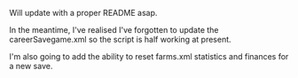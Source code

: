 Will update with a proper README asap.

In the meantime, I've realised I've forgotten to update the careerSavegame.xml so the script is half working at present.

I'm also going to add the ability to reset farms.xml statistics and finances for a new save.
